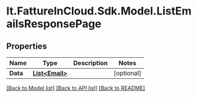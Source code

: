 # It.FattureInCloud.Sdk.Model.ListEmailsResponsePage

## Properties

Name | Type | Description | Notes
------------ | ------------- | ------------- | -------------
**Data** | [**List&lt;Email&gt;**](Email.md) |  | [optional] 

[[Back to Model list]](../../README.md#documentation-for-models) [[Back to API list]](../../README.md#documentation-for-api-endpoints) [[Back to README]](../../README.md)

